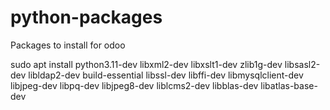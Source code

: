 # python-packages
Packages to install for odoo

sudo apt install python3.11-dev libxml2-dev libxslt1-dev zlib1g-dev libsasl2-dev libldap2-dev build-essential libssl-dev libffi-dev libmysqlclient-dev libjpeg-dev libpq-dev libjpeg8-dev liblcms2-dev libblas-dev libatlas-base-dev